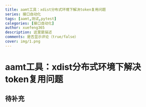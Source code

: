 ```yaml
---
title: aamt工具：xdist分布式环境下解决token复用问题
series: 接口自动化
tags: [aamt,测试,pytest]
calegories: [接口自动化]
author: xuefeng365
description: 这里是描述
comments: 是否显示评论（true/false）
cover: img/1.png
---
```


# aamt工具：xdist分布式环境下解决token复用问题

## 待补充

